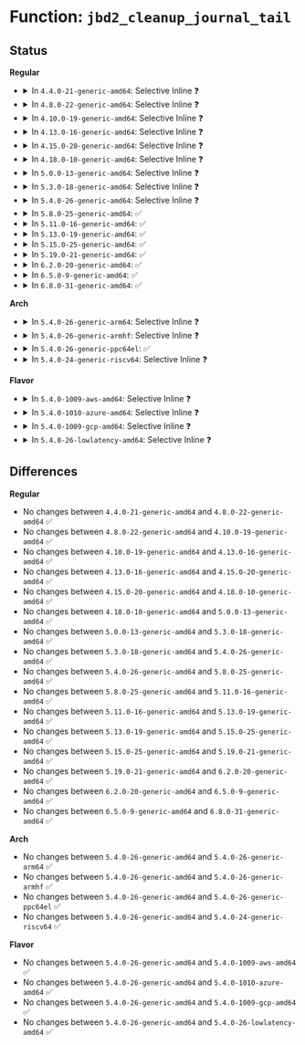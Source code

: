 # Function: <code>jbd2_cleanup_journal_tail</code>

## Status
<b>Regular</b>
<ul>
<li>
<details>
<summary>In <code>4.4.0-21-generic-amd64</code>: Selective Inline ❓</summary>

```c
int jbd2_cleanup_journal_tail(journal_t * journal)
```

```json
{
  "name": "jbd2_cleanup_journal_tail",
  "collision_type": "Unique Global",
  "inline_type": "Selective",
  "funcs": [
    {
      "addr": 18446744071581911136,
      "name": "jbd2_cleanup_journal_tail",
      "external": true,
      "loc": "fs/jbd2/checkpoint.c:387",
      "file": "fs/jbd2/checkpoint.c",
      "inline": "not declared, inlined",
      "caller_inline": [],
      "caller_func": [
        "fs/jbd2/checkpoint.c:jbd2_log_do_checkpoint",
        "fs/jbd2/checkpoint.c:jbd2_log_do_checkpoint",
        "fs/jbd2/checkpoint.c:__jbd2_log_wait_for_space",
        "fs/jbd2/journal.c:jbd2_journal_flush"
      ]
    }
  ],
  "symbols": [
    {
      "addr": 18446744071581911136,
      "name": "jbd2_cleanup_journal_tail",
      "section": ".text",
      "bind": "STB_GLOBAL",
      "size": 147
    }
  ]
}
```
</details>
</li>
<li>
<details>
<summary>In <code>4.8.0-22-generic-amd64</code>: Selective Inline ❓</summary>

```c
int jbd2_cleanup_journal_tail(journal_t * journal)
```

```json
{
  "name": "jbd2_cleanup_journal_tail",
  "collision_type": "Unique Global",
  "inline_type": "Selective",
  "funcs": [
    {
      "addr": 18446744071582098128,
      "name": "jbd2_cleanup_journal_tail",
      "external": true,
      "loc": "fs/jbd2/checkpoint.c:387",
      "file": "fs/jbd2/checkpoint.c",
      "inline": "not declared, inlined",
      "caller_inline": [],
      "caller_func": [
        "fs/jbd2/checkpoint.c:jbd2_log_do_checkpoint",
        "fs/jbd2/checkpoint.c:jbd2_log_do_checkpoint",
        "fs/jbd2/checkpoint.c:__jbd2_log_wait_for_space",
        "fs/jbd2/journal.c:jbd2_journal_flush"
      ]
    }
  ],
  "symbols": [
    {
      "addr": 18446744071582098128,
      "name": "jbd2_cleanup_journal_tail",
      "section": ".text",
      "bind": "STB_GLOBAL",
      "size": 147
    }
  ]
}
```
</details>
</li>
<li>
<details>
<summary>In <code>4.10.0-19-generic-amd64</code>: Selective Inline ❓</summary>

```c
int jbd2_cleanup_journal_tail(journal_t * journal)
```

```json
{
  "name": "jbd2_cleanup_journal_tail",
  "collision_type": "Unique Global",
  "inline_type": "Selective",
  "funcs": [
    {
      "addr": 18446744071582188224,
      "name": "jbd2_cleanup_journal_tail",
      "external": true,
      "loc": "fs/jbd2/checkpoint.c:387",
      "file": "fs/jbd2/checkpoint.c",
      "inline": "not declared, inlined",
      "caller_inline": [],
      "caller_func": [
        "fs/jbd2/checkpoint.c:jbd2_log_do_checkpoint",
        "fs/jbd2/checkpoint.c:jbd2_log_do_checkpoint",
        "fs/jbd2/checkpoint.c:__jbd2_log_wait_for_space",
        "fs/jbd2/journal.c:jbd2_journal_flush"
      ]
    }
  ],
  "symbols": [
    {
      "addr": 18446744071582188224,
      "name": "jbd2_cleanup_journal_tail",
      "section": ".text",
      "bind": "STB_GLOBAL",
      "size": 147
    }
  ]
}
```
</details>
</li>
<li>
<details>
<summary>In <code>4.13.0-16-generic-amd64</code>: Selective Inline ❓</summary>

```c
int jbd2_cleanup_journal_tail(journal_t * journal)
```

```json
{
  "name": "jbd2_cleanup_journal_tail",
  "collision_type": "Unique Global",
  "inline_type": "Selective",
  "funcs": [
    {
      "addr": 18446744071582274016,
      "name": "jbd2_cleanup_journal_tail",
      "external": true,
      "loc": "fs/jbd2/checkpoint.c:387",
      "file": "fs/jbd2/checkpoint.c",
      "inline": "not declared, inlined",
      "caller_inline": [],
      "caller_func": [
        "fs/jbd2/checkpoint.c:jbd2_log_do_checkpoint",
        "fs/jbd2/checkpoint.c:jbd2_log_do_checkpoint",
        "fs/jbd2/checkpoint.c:__jbd2_log_wait_for_space",
        "fs/jbd2/journal.c:jbd2_journal_flush"
      ]
    }
  ],
  "symbols": [
    {
      "addr": 18446744071582274016,
      "name": "jbd2_cleanup_journal_tail",
      "section": ".text",
      "bind": "STB_GLOBAL",
      "size": 147
    }
  ]
}
```
</details>
</li>
<li>
<details>
<summary>In <code>4.15.0-20-generic-amd64</code>: Selective Inline ❓</summary>

```c
int jbd2_cleanup_journal_tail(journal_t * journal)
```

```json
{
  "name": "jbd2_cleanup_journal_tail",
  "collision_type": "Unique Global",
  "inline_type": "Selective",
  "funcs": [
    {
      "addr": 18446744071582423168,
      "name": "jbd2_cleanup_journal_tail",
      "external": true,
      "loc": "fs/jbd2/checkpoint.c:387",
      "file": "fs/jbd2/checkpoint.c",
      "inline": "not declared, inlined",
      "caller_inline": [],
      "caller_func": [
        "fs/jbd2/checkpoint.c:jbd2_log_do_checkpoint",
        "fs/jbd2/checkpoint.c:jbd2_log_do_checkpoint",
        "fs/jbd2/checkpoint.c:__jbd2_log_wait_for_space",
        "fs/jbd2/journal.c:jbd2_journal_flush"
      ]
    }
  ],
  "symbols": [
    {
      "addr": 18446744071582423168,
      "name": "jbd2_cleanup_journal_tail",
      "section": ".text",
      "bind": "STB_GLOBAL",
      "size": 147
    }
  ]
}
```
</details>
</li>
<li>
<details>
<summary>In <code>4.18.0-10-generic-amd64</code>: Selective Inline ❓</summary>

```c
int jbd2_cleanup_journal_tail(journal_t * journal)
```

```json
{
  "name": "jbd2_cleanup_journal_tail",
  "collision_type": "Unique Global",
  "inline_type": "Selective",
  "funcs": [
    {
      "addr": 18446744071582613536,
      "name": "jbd2_cleanup_journal_tail",
      "external": true,
      "loc": "fs/jbd2/checkpoint.c:384",
      "file": "fs/jbd2/checkpoint.c",
      "inline": "not declared, inlined",
      "caller_inline": [],
      "caller_func": [
        "fs/jbd2/checkpoint.c:jbd2_log_do_checkpoint",
        "fs/jbd2/checkpoint.c:jbd2_log_do_checkpoint",
        "fs/jbd2/checkpoint.c:__jbd2_log_wait_for_space",
        "fs/jbd2/journal.c:jbd2_journal_flush"
      ]
    }
  ],
  "symbols": [
    {
      "addr": 18446744071582613536,
      "name": "jbd2_cleanup_journal_tail",
      "section": ".text",
      "bind": "STB_GLOBAL",
      "size": 147
    }
  ]
}
```
</details>
</li>
<li>
<details>
<summary>In <code>5.0.0-13-generic-amd64</code>: Selective Inline ❓</summary>

```c
int jbd2_cleanup_journal_tail(journal_t * journal)
```

```json
{
  "name": "jbd2_cleanup_journal_tail",
  "collision_type": "Unique Global",
  "inline_type": "Selective",
  "funcs": [
    {
      "addr": 18446744071582715280,
      "name": "jbd2_cleanup_journal_tail",
      "external": true,
      "loc": "fs/jbd2/checkpoint.c:384",
      "file": "fs/jbd2/checkpoint.c",
      "inline": "not declared, inlined",
      "caller_inline": [],
      "caller_func": [
        "fs/jbd2/checkpoint.c:jbd2_log_do_checkpoint",
        "fs/jbd2/checkpoint.c:jbd2_log_do_checkpoint",
        "fs/jbd2/checkpoint.c:__jbd2_log_wait_for_space",
        "fs/jbd2/journal.c:jbd2_journal_flush"
      ]
    }
  ],
  "symbols": [
    {
      "addr": 18446744071582715280,
      "name": "jbd2_cleanup_journal_tail",
      "section": ".text",
      "bind": "STB_GLOBAL",
      "size": 147
    }
  ]
}
```
</details>
</li>
<li>
<details>
<summary>In <code>5.3.0-18-generic-amd64</code>: Selective Inline ❓</summary>

```c
int jbd2_cleanup_journal_tail(journal_t * journal)
```

```json
{
  "name": "jbd2_cleanup_journal_tail",
  "collision_type": "Unique Global",
  "inline_type": "Selective",
  "funcs": [
    {
      "addr": 18446744071582888944,
      "name": "jbd2_cleanup_journal_tail",
      "external": true,
      "loc": "fs/jbd2/checkpoint.c:396",
      "file": "fs/jbd2/checkpoint.c",
      "inline": "not declared, inlined",
      "caller_inline": [],
      "caller_func": [
        "fs/jbd2/checkpoint.c:jbd2_log_do_checkpoint",
        "fs/jbd2/checkpoint.c:jbd2_log_do_checkpoint",
        "fs/jbd2/checkpoint.c:__jbd2_log_wait_for_space",
        "fs/jbd2/journal.c:jbd2_journal_flush"
      ]
    }
  ],
  "symbols": [
    {
      "addr": 18446744071582888944,
      "name": "jbd2_cleanup_journal_tail",
      "section": ".text",
      "bind": "STB_GLOBAL",
      "size": 152
    }
  ]
}
```
</details>
</li>
<li>
<details>
<summary>In <code>5.4.0-26-generic-amd64</code>: Selective Inline ❓</summary>

```c
int jbd2_cleanup_journal_tail(journal_t * journal)
```

```json
{
  "name": "jbd2_cleanup_journal_tail",
  "collision_type": "Unique Global",
  "inline_type": "Selective",
  "funcs": [
    {
      "addr": 18446744071582995520,
      "name": "jbd2_cleanup_journal_tail",
      "external": true,
      "loc": "fs/jbd2/checkpoint.c:396",
      "file": "fs/jbd2/checkpoint.c",
      "inline": "not declared, inlined",
      "caller_inline": [],
      "caller_func": [
        "fs/jbd2/checkpoint.c:jbd2_log_do_checkpoint",
        "fs/jbd2/checkpoint.c:jbd2_log_do_checkpoint",
        "fs/jbd2/checkpoint.c:__jbd2_log_wait_for_space",
        "fs/jbd2/journal.c:jbd2_journal_flush"
      ]
    }
  ],
  "symbols": [
    {
      "addr": 18446744071582995520,
      "name": "jbd2_cleanup_journal_tail",
      "section": ".text",
      "bind": "STB_GLOBAL",
      "size": 152
    }
  ]
}
```
</details>
</li>
<li>
<details>
<summary>In <code>5.8.0-25-generic-amd64</code>: ✅</summary>

```c
int jbd2_cleanup_journal_tail(journal_t * journal)
```

```json
{
  "name": "jbd2_cleanup_journal_tail",
  "collision_type": "Unique Global",
  "inline_type": "No",
  "funcs": [
    {
      "addr": 18446744071583311824,
      "name": "jbd2_cleanup_journal_tail",
      "external": true,
      "loc": "fs/jbd2/checkpoint.c:396",
      "file": "fs/jbd2/checkpoint.c",
      "inline": "seen, unknown",
      "caller_inline": [],
      "caller_func": [
        "fs/jbd2/checkpoint.c:jbd2_log_do_checkpoint",
        "fs/jbd2/checkpoint.c:jbd2_log_do_checkpoint",
        "fs/jbd2/checkpoint.c:__jbd2_log_wait_for_space",
        "fs/jbd2/journal.c:jbd2_journal_flush"
      ]
    }
  ],
  "symbols": [
    {
      "addr": 18446744071583311824,
      "name": "jbd2_cleanup_journal_tail",
      "section": ".text",
      "bind": "STB_GLOBAL",
      "size": 148
    }
  ]
}
```
</details>
</li>
<li>
<details>
<summary>In <code>5.11.0-16-generic-amd64</code>: ✅</summary>

```c
int jbd2_cleanup_journal_tail(journal_t * journal)
```

```json
{
  "name": "jbd2_cleanup_journal_tail",
  "collision_type": "Unique Global",
  "inline_type": "No",
  "funcs": [
    {
      "addr": 18446744071583427040,
      "name": "jbd2_cleanup_journal_tail",
      "external": true,
      "loc": "fs/jbd2/checkpoint.c:398",
      "file": "fs/jbd2/checkpoint.c",
      "inline": "seen, unknown",
      "caller_inline": [],
      "caller_func": [
        "fs/jbd2/checkpoint.c:jbd2_log_do_checkpoint",
        "fs/jbd2/checkpoint.c:jbd2_log_do_checkpoint",
        "fs/jbd2/checkpoint.c:__jbd2_log_wait_for_space",
        "fs/jbd2/journal.c:jbd2_journal_flush"
      ]
    }
  ],
  "symbols": [
    {
      "addr": 18446744071583427040,
      "name": "jbd2_cleanup_journal_tail",
      "section": ".text",
      "bind": "STB_GLOBAL",
      "size": 148
    }
  ]
}
```
</details>
</li>
<li>
<details>
<summary>In <code>5.13.0-19-generic-amd64</code>: ✅</summary>

```c
int jbd2_cleanup_journal_tail(journal_t * journal)
```

```json
{
  "name": "jbd2_cleanup_journal_tail",
  "collision_type": "Unique Global",
  "inline_type": "No",
  "funcs": [
    {
      "addr": 18446744071583449728,
      "name": "jbd2_cleanup_journal_tail",
      "external": true,
      "loc": "fs/jbd2/checkpoint.c:398",
      "file": "fs/jbd2/checkpoint.c",
      "inline": "seen, unknown",
      "caller_inline": [],
      "caller_func": [
        "fs/jbd2/checkpoint.c:jbd2_log_do_checkpoint",
        "fs/jbd2/checkpoint.c:jbd2_log_do_checkpoint",
        "fs/jbd2/checkpoint.c:__jbd2_log_wait_for_space",
        "fs/jbd2/journal.c:jbd2_journal_flush"
      ]
    }
  ],
  "symbols": [
    {
      "addr": 18446744071583449728,
      "name": "jbd2_cleanup_journal_tail",
      "section": ".text",
      "bind": "STB_GLOBAL",
      "size": 143
    }
  ]
}
```
</details>
</li>
<li>
<details>
<summary>In <code>5.15.0-25-generic-amd64</code>: ✅</summary>

```c
int jbd2_cleanup_journal_tail(journal_t * journal)
```

```json
{
  "name": "jbd2_cleanup_journal_tail",
  "collision_type": "Unique Global",
  "inline_type": "No",
  "funcs": [
    {
      "addr": 18446744071583799456,
      "name": "jbd2_cleanup_journal_tail",
      "external": true,
      "loc": "fs/jbd2/checkpoint.c:382",
      "file": "fs/jbd2/checkpoint.c",
      "inline": "seen, unknown",
      "caller_inline": [],
      "caller_func": [
        "fs/jbd2/checkpoint.c:jbd2_log_do_checkpoint",
        "fs/jbd2/checkpoint.c:jbd2_log_do_checkpoint",
        "fs/jbd2/checkpoint.c:__jbd2_log_wait_for_space",
        "fs/jbd2/journal.c:jbd2_journal_flush"
      ]
    }
  ],
  "symbols": [
    {
      "addr": 18446744071583799456,
      "name": "jbd2_cleanup_journal_tail",
      "section": ".text",
      "bind": "STB_GLOBAL",
      "size": 143
    }
  ]
}
```
</details>
</li>
<li>
<details>
<summary>In <code>5.19.0-21-generic-amd64</code>: ✅</summary>

```c
int jbd2_cleanup_journal_tail(journal_t * journal)
```

```json
{
  "name": "jbd2_cleanup_journal_tail",
  "collision_type": "Unique Global",
  "inline_type": "No",
  "funcs": [
    {
      "addr": 18446744071584363840,
      "name": "jbd2_cleanup_journal_tail",
      "external": true,
      "loc": "fs/jbd2/checkpoint.c:382",
      "file": "fs/jbd2/checkpoint.c",
      "inline": "seen, unknown",
      "caller_inline": [],
      "caller_func": [
        "fs/jbd2/checkpoint.c:jbd2_log_do_checkpoint",
        "fs/jbd2/checkpoint.c:jbd2_log_do_checkpoint",
        "fs/jbd2/checkpoint.c:__jbd2_log_wait_for_space",
        "fs/jbd2/journal.c:jbd2_journal_flush"
      ]
    }
  ],
  "symbols": [
    {
      "addr": 18446744071584363840,
      "name": "jbd2_cleanup_journal_tail",
      "section": ".text",
      "bind": "STB_GLOBAL",
      "size": 164
    }
  ]
}
```
</details>
</li>
<li>
<details>
<summary>In <code>6.2.0-20-generic-amd64</code>: ✅</summary>

```c
int jbd2_cleanup_journal_tail(journal_t * journal)
```

```json
{
  "name": "jbd2_cleanup_journal_tail",
  "collision_type": "Unique Global",
  "inline_type": "No",
  "funcs": [
    {
      "addr": 18446744071585014896,
      "name": "jbd2_cleanup_journal_tail",
      "external": true,
      "loc": "fs/jbd2/checkpoint.c:382",
      "file": "fs/jbd2/checkpoint.c",
      "inline": "seen, unknown",
      "caller_inline": [],
      "caller_func": [
        "fs/jbd2/checkpoint.c:jbd2_log_do_checkpoint",
        "fs/jbd2/checkpoint.c:jbd2_log_do_checkpoint",
        "fs/jbd2/checkpoint.c:__jbd2_log_wait_for_space",
        "fs/jbd2/journal.c:jbd2_journal_flush"
      ]
    }
  ],
  "symbols": [
    {
      "addr": 18446744071585014896,
      "name": "jbd2_cleanup_journal_tail",
      "section": ".text",
      "bind": "STB_GLOBAL",
      "size": 164
    }
  ]
}
```
</details>
</li>
<li>
<details>
<summary>In <code>6.5.0-9-generic-amd64</code>: ✅</summary>

```c
int jbd2_cleanup_journal_tail(journal_t * journal)
```

```json
{
  "name": "jbd2_cleanup_journal_tail",
  "collision_type": "Unique Global",
  "inline_type": "No",
  "funcs": [
    {
      "addr": 18446744071585242592,
      "name": "jbd2_cleanup_journal_tail",
      "external": true,
      "loc": "fs/jbd2/checkpoint.c:323",
      "file": "fs/jbd2/checkpoint.c",
      "inline": "seen, unknown",
      "caller_inline": [],
      "caller_func": [
        "fs/jbd2/checkpoint.c:jbd2_log_do_checkpoint",
        "fs/jbd2/checkpoint.c:jbd2_log_do_checkpoint",
        "fs/jbd2/checkpoint.c:__jbd2_log_wait_for_space",
        "fs/jbd2/journal.c:jbd2_journal_flush"
      ]
    }
  ],
  "symbols": [
    {
      "addr": 18446744071585242592,
      "name": "jbd2_cleanup_journal_tail",
      "section": ".text",
      "bind": "STB_GLOBAL",
      "size": 164
    }
  ]
}
```
</details>
</li>
<li>
<details>
<summary>In <code>6.8.0-31-generic-amd64</code>: ✅</summary>

```c
int jbd2_cleanup_journal_tail(journal_t * journal)
```

```json
{
  "name": "jbd2_cleanup_journal_tail",
  "collision_type": "Unique Global",
  "inline_type": "No",
  "funcs": [
    {
      "addr": 18446744071585475904,
      "name": "jbd2_cleanup_journal_tail",
      "external": true,
      "loc": "fs/jbd2/checkpoint.c:311",
      "file": "fs/jbd2/checkpoint.c",
      "inline": "seen, unknown",
      "caller_inline": [],
      "caller_func": [
        "fs/jbd2/checkpoint.c:jbd2_log_do_checkpoint",
        "fs/jbd2/checkpoint.c:jbd2_log_do_checkpoint",
        "fs/jbd2/checkpoint.c:__jbd2_log_wait_for_space",
        "fs/jbd2/journal.c:jbd2_journal_flush"
      ]
    }
  ],
  "symbols": [
    {
      "addr": 18446744071585475904,
      "name": "jbd2_cleanup_journal_tail",
      "section": ".text",
      "bind": "STB_GLOBAL",
      "size": 164
    }
  ]
}
```
</details>
</li>
</ul>
<b>Arch</b>
<ul>
<li>
<details>
<summary>In <code>5.4.0-26-generic-arm64</code>: Selective Inline ❓</summary>

```c
int jbd2_cleanup_journal_tail(journal_t * journal)
```

```json
{
  "name": "jbd2_cleanup_journal_tail",
  "collision_type": "Unique Global",
  "inline_type": "Selective",
  "funcs": [
    {
      "addr": 18446603336494681664,
      "name": "jbd2_cleanup_journal_tail",
      "external": true,
      "loc": "fs/jbd2/checkpoint.c:396",
      "file": "fs/jbd2/checkpoint.c",
      "inline": "not declared, inlined",
      "caller_inline": [],
      "caller_func": [
        "fs/jbd2/checkpoint.c:jbd2_log_do_checkpoint",
        "fs/jbd2/checkpoint.c:jbd2_log_do_checkpoint",
        "fs/jbd2/checkpoint.c:__jbd2_log_wait_for_space",
        "fs/jbd2/journal.c:jbd2_journal_flush"
      ]
    }
  ],
  "symbols": [
    {
      "addr": 18446603336494681664,
      "name": "jbd2_cleanup_journal_tail",
      "section": ".text",
      "bind": "STB_GLOBAL",
      "size": 176
    }
  ]
}
```
</details>
</li>
<li>
<details>
<summary>In <code>5.4.0-26-generic-armhf</code>: Selective Inline ❓</summary>

```c
int jbd2_cleanup_journal_tail(journal_t * journal)
```

```json
{
  "name": "jbd2_cleanup_journal_tail",
  "collision_type": "Unique Global",
  "inline_type": "Selective",
  "funcs": [
    {
      "addr": 3228121488,
      "name": "jbd2_cleanup_journal_tail",
      "external": true,
      "loc": "fs/jbd2/checkpoint.c:396",
      "file": "fs/jbd2/checkpoint.c",
      "inline": "not declared, inlined",
      "caller_inline": [],
      "caller_func": [
        "fs/jbd2/checkpoint.c:jbd2_log_do_checkpoint",
        "fs/jbd2/checkpoint.c:jbd2_log_do_checkpoint",
        "fs/jbd2/checkpoint.c:__jbd2_log_wait_for_space",
        "fs/jbd2/journal.c:jbd2_journal_flush"
      ]
    }
  ],
  "symbols": [
    {
      "addr": 3228121488,
      "name": "jbd2_cleanup_journal_tail",
      "section": ".text",
      "bind": "STB_GLOBAL",
      "size": 196
    }
  ]
}
```
</details>
</li>
<li>
<details>
<summary>In <code>5.4.0-26-generic-ppc64el</code>: ✅</summary>

```c
int jbd2_cleanup_journal_tail(journal_t * journal)
```

```json
{
  "name": "jbd2_cleanup_journal_tail",
  "collision_type": "Unique Global",
  "inline_type": "No",
  "funcs": [
    {
      "addr": 13835058055288496176,
      "name": "jbd2_cleanup_journal_tail",
      "external": true,
      "loc": "fs/jbd2/checkpoint.c:396",
      "file": "fs/jbd2/checkpoint.c",
      "inline": "seen, unknown",
      "caller_inline": [],
      "caller_func": [
        "fs/jbd2/checkpoint.c:jbd2_log_do_checkpoint",
        "fs/jbd2/checkpoint.c:jbd2_log_do_checkpoint",
        "fs/jbd2/checkpoint.c:__jbd2_log_wait_for_space",
        "fs/jbd2/journal.c:jbd2_journal_flush"
      ]
    }
  ],
  "symbols": [
    {
      "addr": 13835058055288496176,
      "name": "jbd2_cleanup_journal_tail",
      "section": ".text",
      "bind": "STB_GLOBAL",
      "size": 268
    }
  ]
}
```
</details>
</li>
<li>
<details>
<summary>In <code>5.4.0-24-generic-riscv64</code>: Selective Inline ❓</summary>

```c
int jbd2_cleanup_journal_tail(journal_t * journal)
```

```json
{
  "name": "jbd2_cleanup_journal_tail",
  "collision_type": "Unique Global",
  "inline_type": "Selective",
  "funcs": [
    {
      "addr": 18446743936274039638,
      "name": "jbd2_cleanup_journal_tail",
      "external": true,
      "loc": "fs/jbd2/checkpoint.c:396",
      "file": "fs/jbd2/checkpoint.c",
      "inline": "not declared, inlined",
      "caller_inline": [],
      "caller_func": [
        "fs/jbd2/checkpoint.c:jbd2_log_do_checkpoint",
        "fs/jbd2/checkpoint.c:jbd2_log_do_checkpoint",
        "fs/jbd2/checkpoint.c:__jbd2_log_wait_for_space",
        "fs/jbd2/journal.c:jbd2_journal_flush"
      ]
    }
  ],
  "symbols": [
    {
      "addr": 18446743936274039638,
      "name": "jbd2_cleanup_journal_tail",
      "section": ".text",
      "bind": "STB_GLOBAL",
      "size": 130
    }
  ]
}
```
</details>
</li>
</ul>
<b>Flavor</b>
<ul>
<li>
<details>
<summary>In <code>5.4.0-1009-aws-amd64</code>: Selective Inline ❓</summary>

```c
int jbd2_cleanup_journal_tail(journal_t * journal)
```

```json
{
  "name": "jbd2_cleanup_journal_tail",
  "collision_type": "Unique Global",
  "inline_type": "Selective",
  "funcs": [
    {
      "addr": 18446744071582964256,
      "name": "jbd2_cleanup_journal_tail",
      "external": true,
      "loc": "fs/jbd2/checkpoint.c:396",
      "file": "fs/jbd2/checkpoint.c",
      "inline": "not declared, inlined",
      "caller_inline": [],
      "caller_func": [
        "fs/jbd2/checkpoint.c:jbd2_log_do_checkpoint",
        "fs/jbd2/checkpoint.c:jbd2_log_do_checkpoint",
        "fs/jbd2/checkpoint.c:__jbd2_log_wait_for_space",
        "fs/jbd2/journal.c:jbd2_journal_flush"
      ]
    }
  ],
  "symbols": [
    {
      "addr": 18446744071582964256,
      "name": "jbd2_cleanup_journal_tail",
      "section": ".text",
      "bind": "STB_GLOBAL",
      "size": 152
    }
  ]
}
```
</details>
</li>
<li>
<details>
<summary>In <code>5.4.0-1010-azure-amd64</code>: Selective Inline ❓</summary>

```c
int jbd2_cleanup_journal_tail(journal_t * journal)
```

```json
{
  "name": "jbd2_cleanup_journal_tail",
  "collision_type": "Unique Global",
  "inline_type": "Selective",
  "funcs": [
    {
      "addr": 18446744071582901408,
      "name": "jbd2_cleanup_journal_tail",
      "external": true,
      "loc": "fs/jbd2/checkpoint.c:396",
      "file": "fs/jbd2/checkpoint.c",
      "inline": "not declared, inlined",
      "caller_inline": [],
      "caller_func": [
        "fs/jbd2/checkpoint.c:jbd2_log_do_checkpoint",
        "fs/jbd2/checkpoint.c:jbd2_log_do_checkpoint",
        "fs/jbd2/checkpoint.c:__jbd2_log_wait_for_space",
        "fs/jbd2/journal.c:jbd2_journal_flush"
      ]
    }
  ],
  "symbols": [
    {
      "addr": 18446744071582901408,
      "name": "jbd2_cleanup_journal_tail",
      "section": ".text",
      "bind": "STB_GLOBAL",
      "size": 152
    }
  ]
}
```
</details>
</li>
<li>
<details>
<summary>In <code>5.4.0-1009-gcp-amd64</code>: Selective Inline ❓</summary>

```c
int jbd2_cleanup_journal_tail(journal_t * journal)
```

```json
{
  "name": "jbd2_cleanup_journal_tail",
  "collision_type": "Unique Global",
  "inline_type": "Selective",
  "funcs": [
    {
      "addr": 18446744071582952864,
      "name": "jbd2_cleanup_journal_tail",
      "external": true,
      "loc": "fs/jbd2/checkpoint.c:396",
      "file": "fs/jbd2/checkpoint.c",
      "inline": "not declared, inlined",
      "caller_inline": [],
      "caller_func": [
        "fs/jbd2/checkpoint.c:jbd2_log_do_checkpoint",
        "fs/jbd2/checkpoint.c:jbd2_log_do_checkpoint",
        "fs/jbd2/checkpoint.c:__jbd2_log_wait_for_space",
        "fs/jbd2/journal.c:jbd2_journal_flush"
      ]
    }
  ],
  "symbols": [
    {
      "addr": 18446744071582952864,
      "name": "jbd2_cleanup_journal_tail",
      "section": ".text",
      "bind": "STB_GLOBAL",
      "size": 152
    }
  ]
}
```
</details>
</li>
<li>
<details>
<summary>In <code>5.4.0-26-lowlatency-amd64</code>: Selective Inline ❓</summary>

```c
int jbd2_cleanup_journal_tail(journal_t * journal)
```

```json
{
  "name": "jbd2_cleanup_journal_tail",
  "collision_type": "Unique Global",
  "inline_type": "Selective",
  "funcs": [
    {
      "addr": 18446744071583041280,
      "name": "jbd2_cleanup_journal_tail",
      "external": true,
      "loc": "fs/jbd2/checkpoint.c:396",
      "file": "fs/jbd2/checkpoint.c",
      "inline": "not declared, inlined",
      "caller_inline": [],
      "caller_func": [
        "fs/jbd2/checkpoint.c:jbd2_log_do_checkpoint",
        "fs/jbd2/checkpoint.c:jbd2_log_do_checkpoint",
        "fs/jbd2/checkpoint.c:__jbd2_log_wait_for_space",
        "fs/jbd2/journal.c:jbd2_journal_flush"
      ]
    }
  ],
  "symbols": [
    {
      "addr": 18446744071583041280,
      "name": "jbd2_cleanup_journal_tail",
      "section": ".text",
      "bind": "STB_GLOBAL",
      "size": 152
    }
  ]
}
```
</details>
</li>
</ul>

## Differences
<b>Regular</b>
<ul>
<li>
No changes between <code>4.4.0-21-generic-amd64</code> and <code>4.8.0-22-generic-amd64</code> ✅
</li>
<li>
No changes between <code>4.8.0-22-generic-amd64</code> and <code>4.10.0-19-generic-amd64</code> ✅
</li>
<li>
No changes between <code>4.10.0-19-generic-amd64</code> and <code>4.13.0-16-generic-amd64</code> ✅
</li>
<li>
No changes between <code>4.13.0-16-generic-amd64</code> and <code>4.15.0-20-generic-amd64</code> ✅
</li>
<li>
No changes between <code>4.15.0-20-generic-amd64</code> and <code>4.18.0-10-generic-amd64</code> ✅
</li>
<li>
No changes between <code>4.18.0-10-generic-amd64</code> and <code>5.0.0-13-generic-amd64</code> ✅
</li>
<li>
No changes between <code>5.0.0-13-generic-amd64</code> and <code>5.3.0-18-generic-amd64</code> ✅
</li>
<li>
No changes between <code>5.3.0-18-generic-amd64</code> and <code>5.4.0-26-generic-amd64</code> ✅
</li>
<li>
No changes between <code>5.4.0-26-generic-amd64</code> and <code>5.8.0-25-generic-amd64</code> ✅
</li>
<li>
No changes between <code>5.8.0-25-generic-amd64</code> and <code>5.11.0-16-generic-amd64</code> ✅
</li>
<li>
No changes between <code>5.11.0-16-generic-amd64</code> and <code>5.13.0-19-generic-amd64</code> ✅
</li>
<li>
No changes between <code>5.13.0-19-generic-amd64</code> and <code>5.15.0-25-generic-amd64</code> ✅
</li>
<li>
No changes between <code>5.15.0-25-generic-amd64</code> and <code>5.19.0-21-generic-amd64</code> ✅
</li>
<li>
No changes between <code>5.19.0-21-generic-amd64</code> and <code>6.2.0-20-generic-amd64</code> ✅
</li>
<li>
No changes between <code>6.2.0-20-generic-amd64</code> and <code>6.5.0-9-generic-amd64</code> ✅
</li>
<li>
No changes between <code>6.5.0-9-generic-amd64</code> and <code>6.8.0-31-generic-amd64</code> ✅
</li>
</ul>
<b>Arch</b>
<ul>
<li>
No changes between <code>5.4.0-26-generic-amd64</code> and <code>5.4.0-26-generic-arm64</code> ✅
</li>
<li>
No changes between <code>5.4.0-26-generic-amd64</code> and <code>5.4.0-26-generic-armhf</code> ✅
</li>
<li>
No changes between <code>5.4.0-26-generic-amd64</code> and <code>5.4.0-26-generic-ppc64el</code> ✅
</li>
<li>
No changes between <code>5.4.0-26-generic-amd64</code> and <code>5.4.0-24-generic-riscv64</code> ✅
</li>
</ul>
<b>Flavor</b>
<ul>
<li>
No changes between <code>5.4.0-26-generic-amd64</code> and <code>5.4.0-1009-aws-amd64</code> ✅
</li>
<li>
No changes between <code>5.4.0-26-generic-amd64</code> and <code>5.4.0-1010-azure-amd64</code> ✅
</li>
<li>
No changes between <code>5.4.0-26-generic-amd64</code> and <code>5.4.0-1009-gcp-amd64</code> ✅
</li>
<li>
No changes between <code>5.4.0-26-generic-amd64</code> and <code>5.4.0-26-lowlatency-amd64</code> ✅
</li>
</ul>

